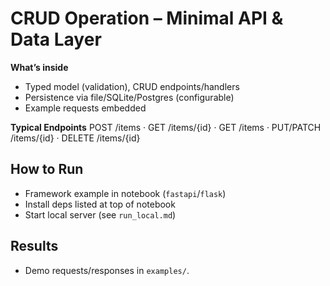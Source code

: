 
# CRUD Operation – Minimal API & Data Layer

**What’s inside**
- Typed model (validation), CRUD endpoints/handlers
- Persistence via file/SQLite/Postgres (configurable)
- Example requests embedded

**Typical Endpoints**
POST /items · GET /items/{id} · GET /items · PUT/PATCH /items/{id} · DELETE /items/{id}

## How to Run
- Framework example in notebook (`fastapi`/`flask`)
- Install deps listed at top of notebook
- Start local server (see `run_local.md`)

## Results
- Demo requests/responses in `examples/`.
